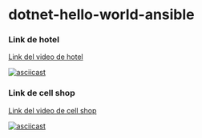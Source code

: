 # dotnet-hello-world-ansible

### Link de hotel
[Link del video de hotel](https://asciinema.org/a/KWb0ML4AbkAfiwOKQVu4asyKf)

[![asciicast](https://asciinema.org/a/KWb0ML4AbkAfiwOKQVu4asyKf.svg)](https://asciinema.org/a/KWb0ML4AbkAfiwOKQVu4asyKf)


### Link de cell shop
[Link del video de cell shop](https://asciinema.org/connect/1193247b-9bfd-45e5-9536-8d841be9582e)

[![asciicast](https://asciinema.org/a/1VD8TvHkDzLsrlaLtt8Qxve3u.svg)](https://asciinema.org/a/1VD8TvHkDzLsrlaLtt8Qxve3u)
